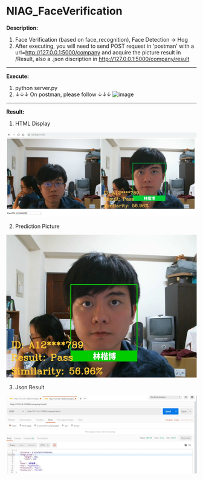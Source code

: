 # NIAG_FaceVerification

**Description:** 
1. Face Verification (based on face_recognition), Face Detection -> Hog
2. After executing, you will need to send POST request in 'postman' with a url=http://127.0.0.1:5000/company and acquire the picture result in /Result, also a .json discription in http://127.0.0.1:5000/company/result

---

**Execute:**
1. python server.py
2. ↓↓↓ On postman, please follow ↓↓↓
![image](https://github.com/KBLin1996/NIAG_FaceVerification-Local/blob/master/Request.jpg)

---

**Result:**
1. HTML Display

![image](https://github.com/KBLin1996/NIAG_FaceVerification/blob/master/Display.jpg)

2. Prediction Picture


![image](https://github.com/KBLin1996/NIAG_FaceVerification/blob/master/Result/A123456789.jpg)

3. Json Result

![image](https://github.com/KBLin1996/NIAG_FaceVerification/blob/master/Json_result.jpg)

